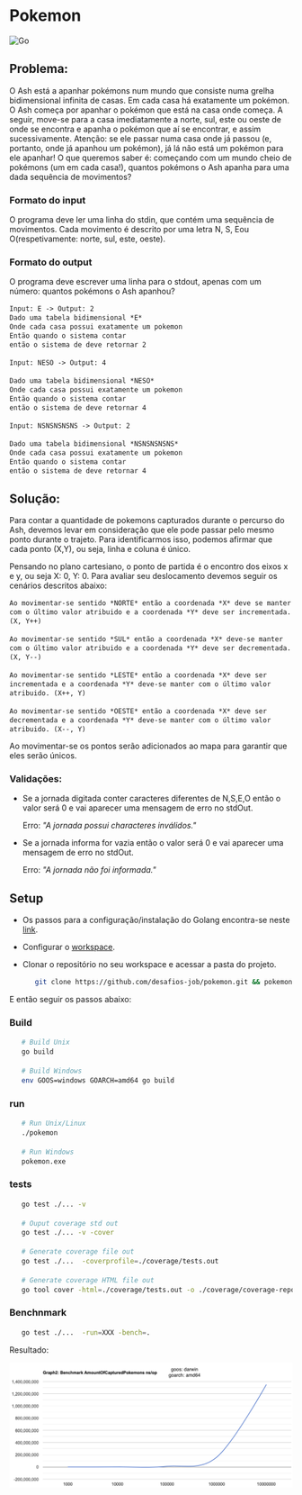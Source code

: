 # Pokemon

![Go](https://github.com/desafios-job/pokemon/workflows/Go/badge.svg)

## Problema:

O Ash está a apanhar pokémons num mundo que consiste numa grelha bidimensional infinita de casas.
Em cada casa há exatamente um pokémon.
O Ash começa por apanhar o pokémon que está na casa onde começa. A seguir, move-se para a casa
imediatamente a norte, sul, este ou oeste de onde se encontra e apanha o pokémon que aí se encontrar,
e assim sucessivamente. Atenção: se ele passar numa casa onde já passou (e, portanto, onde já apanhou
um pokémon), já lá não está um pokémon para ele apanhar!
O que queremos saber é: começando com um mundo cheio de pokémons (um em cada casa!), quantos
pokémons o Ash apanha para uma dada sequência de movimentos?

### Formato do input
O programa deve ler uma linha do stdin, que contém uma sequência de movimentos. Cada movimento é
descrito por uma letra N, S, Eou O(respetivamente: norte, sul, este, oeste).

### Formato do output
O programa deve escrever uma linha para o stdout, apenas com um número: quantos pokémons o Ash
apanhou?

    Input: E -> Output: 2
    Dado uma tabela bidimensional *E*   
    Onde cada casa possui exatamente um pokemon
    Então quando o sistema contar 
    então o sistema de deve retornar 2

    Input: NESO -> Output: 4

    Dado uma tabela bidimensional *NESO*   
    Onde cada casa possui exatamente um pokemon
    Então quando o sistema contar 
    então o sistema de deve retornar 4

    Input: NSNSNSNSNS -> Output: 2

    Dado uma tabela bidimensional *NSNSNSNSNS*   
    Onde cada casa possui exatamente um pokemon
    Então quando o sistema contar 
    então o sistema de deve retornar 4


## Solução:

Para contar a quantidade de pokemons capturados durante o percurso do Ash, devemos levar em consideração que ele pode passar pelo mesmo ponto durante o trajeto. Para identificarmos isso, podemos afirmar que cada ponto (X,Y), ou seja, linha e coluna é único.

Pensando no plano cartesiano, o ponto de partida é o encontro dos eixos x e y, ou seja X: 0, Y: 0. Para avaliar seu deslocamento devemos seguir os cenários descritos abaixo:

    Ao movimentar-se sentido *NORTE* então a coordenada *X* deve se manter com o último valor atribuido e a coordenada *Y* deve ser incrementada. (X, Y++)

    Ao movimentar-se sentido *SUL* então a coordenada *X* deve-se manter com o último valor atribuido e a coordenada *Y* deve ser decrementada. (X, Y--)

    Ao movimentar-se sentido *LESTE* então a coordenada *X* deve ser incrementada e a coordenada *Y* deve-se manter com o último valor atribuido. (X++, Y)

    Ao movimentar-se sentido *OESTE* então a coordenada *X* deve ser decrementada e a coordenada *Y* deve-se manter com o último valor atribuido. (X--, Y)

Ao movimentar-se os pontos serão adicionados ao mapa para garantir que eles serão únicos.

### Validações:
   - Se a jornada digitada conter caracteres diferentes de N,S,E,O então o valor será 0 e vai aparecer uma mensagem de erro no stdOut.
  
      Erro: _"A jornada possui characteres inválidos."_ 

   - Se a jornada informa for vazia então o valor será 0 e vai aparecer uma mensagem de erro no stdOut.
  
      Erro: _"A jornada não foi informada."_ 

## Setup

- Os passos para a configuração/instalação do Golang encontra-se neste [link](https://golang.org/doc/install).

- Configurar o [workspace](https://github.com/aalvesjr/Go-Hands-On/blob/master/workspace.md).

- Clonar o repositório no seu workspace e acessar a pasta do projeto.

   ```bash
      git clone https://github.com/desafios-job/pokemon.git && pokemon
   ```

E então seguir os passos abaixo:


### Build

```bash
   # Build Unix
   go build

   # Build Windows
   env GOOS=windows GOARCH=amd64 go build
```

### run
```bash
   # Run Unix/Linux
   ./pokemon

   # Run Windows
   pokemon.exe
```

### tests
```bash
   go test ./... -v

   # Ouput coverage std out
   go test ./... -v -cover  

   # Generate coverage file out
   go test ./...  -coverprofile=./coverage/tests.out

   # Generate coverage HTML file out
   go tool cover -html=./coverage/tests.out -o ./coverage/coverage-report.html

```

### Benchnmark
```bash
   go test ./...  -run=XXX -bench=.
```



Resultado: 

![Alt Text](./benchmark/1000_to_10000000.png)

### 